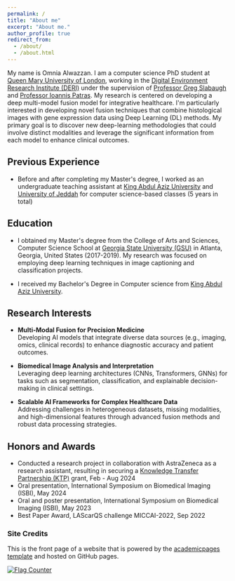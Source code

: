 ```yaml
---
permalink: /
title: "About me"
excerpt: "About me."
author_profile: true
redirect_from: 
  - /about/
  - /about.html
---
```


My name is Omnia Alwazzan. I am a computer science PhD student at [Queen Mary University of London](https://www.qmul.ac.uk/), working in the [ Digital Environment Research Institute (DERI)](https://www.qmul.ac.uk/deri/) under the supervision of [Professor Greg Slabaugh](http://eecs.qmul.ac.uk/profiles/slabaughgreg.html) and [Professor Ioannis Patras](https://sites.google.com/view/ioannispatras/home). My research is centered on developing a deep multi-model fusion model for integrative healthcare. I'm particularly interested in developing novel fusion techniques that combine histological images with gene expression data using Deep Learning (DL) methods. My primary goal is to discover new deep-learning methodologies that could involve distinct modalities and leverage the significant information from each model to enhance clinical outcomes.


## Previous Experience 

 * Before and after completing my Master's degree, I worked as an undergraduate teaching assistant at [King Abdul Aziz University](https://www.kau.edu.sa/home_english.aspx) and [University of Jeddah](https://www.uj.edu.sa/en) for computer science-based classes (5 years in total)

## Education  
* I obtained my Master's degree from the College of Arts and Sciences, Computer Science School at [Georgia State University (GSU)](https://www.gsu.edu/) in Atlanta, Georgia, United States (2017-2019). My research was focused on employing deep learning techniques in image captioning and classification projects. 

* I received my Bachelor's Degree in Computer science from [King Abdul Aziz University](https://www.kau.edu.sa/home_english.aspx).

## Research Interests

- **Multi-Modal Fusion for Precision Medicine**  
  Developing AI models that integrate diverse data sources (e.g., imaging, omics, clinical records) to enhance diagnostic accuracy and patient outcomes.

- **Biomedical Image Analysis and Interpretation**  
  Leveraging deep learning architectures (CNNs, Transformers, GNNs) for tasks such as segmentation, classification, and explainable decision-making in clinical settings.

- **Scalable AI Frameworks for Complex Healthcare Data**  
  Addressing challenges in heterogeneous datasets, missing modalities, and high-dimensional features through advanced fusion methods and robust data processing strategies.

## Honors and Awards
- Conducted a research project in collaboration with AstraZeneca as a research assistant, resulting in securing a [Knowledge Transfer Partnership (KTP)](https://www.ktp-uk.org/) grant,  Feb - Aug 2024
- Oral presentation,  International Symposium on Biomedical Imaging (ISBI), May 2024
- Oral and poster presentation,  International Symposium on Biomedical Imaging (ISBI), May 2023
- Best Paper Award, LAScarQS challenge MICCAI-2022, Sep 2022
  
### Site Credits
This is the front page of a website that is powered by the [academicpages template](https://github.com/academicpages/academicpages.github.io) and hosted on GitHub pages. 

<a href="https://info.flagcounter.com/djR8"><img src="https://s01.flagcounter.com/map/djR8/size_l/txt_000000/border_CCCCCC/pageviews_0/viewers_0/flags_0/" alt="Flag Counter" border="0"></a>
